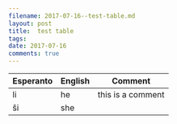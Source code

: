```yaml
---
filename: 2017-07-16--test-table.md
layout: post
title:  test table
tags: 
date: 2017-07-16
comments: true
---
```


|Esperanto|English|Comment|
|---|---|---|
|li|he|this is a comment|
|ŝi|she||